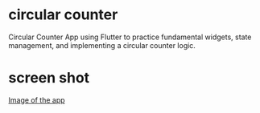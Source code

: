 # circular counter

 Circular Counter App using Flutter to practice fundamental widgets, state management, and implementing a circular counter logic.
# screen shot
[Image of the app](https://github.com/Bazabizi/2023-project-phase-mobile-tasks/blob/main/on-boarding/circular_counter/screenshot/Screenshot.png)
